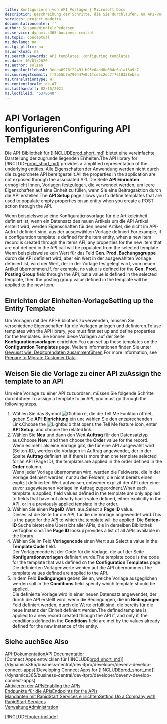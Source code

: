 ```yaml
---
title: Konfigurieren von API Vorlagen | Microsoft Docs
description: Beschreibung der Schritte, die Sie durchlaufen, um API-Vorlagen für Dynamics 365 Business Central zu konfigurieren.
services: project-madeira
documentationcenter: ''
author: SusanneWindfeldPedersen
ms.service: dynamics365-business-central
ms.topic: conceptual
ms.devlang: na
ms.tgt_pltfrm: na
ms.workload: na
ms.search.keywords: API templates, configuring templates
ms.date: 10/01/2020
ms.author: solsen
ms.openlocfilehash: 3eeea8976f224911b95e0aad8e084c6a1a13a9c7
ms.sourcegitcommit: ff2b55b7e790447e0c1fcd5c2ec7f7610338ebaa
ms.translationtype: HT
ms.contentlocale: de-AT
ms.lasthandoff: 02/15/2021
ms.locfileid: "5378640"
---
```

# <a name="configuring-api-templates"></a><span data-ttu-id="1f5c3-103">API Vorlagen konfigurieren</span><span class="sxs-lookup"><span data-stu-id="1f5c3-103">Configuring API Templates</span></span>
<span data-ttu-id="1f5c3-104">Die API-Bibliothek für [!INCLUDE[prod_short_md](includes/prod_short.md)] bietet eine vereinfachte Darstellung der zugrunde liegenden Einheiten.</span><span class="sxs-lookup"><span data-stu-id="1f5c3-104">The API library for [!INCLUDE[prod_short_md](includes/prod_short.md)] provides a simplified representation of the underlying entities.</span></span> <span data-ttu-id="1f5c3-105">Alle Eigenschaften der Anwendung werden nicht durch die zugeordnete API bereitgestellt.</span><span class="sxs-lookup"><span data-stu-id="1f5c3-105">All the properties in the application are not exposed through the associated API.</span></span> <span data-ttu-id="1f5c3-106">Die Seite **API Einrichten** ermöglicht Ihnen, Vorlagen festzulegen, die verwendet werden, um leere Eigenschaften auf eine Einheit zu füllen, wenn Sie eine Beitragsaktion durch die API erstellen.</span><span class="sxs-lookup"><span data-stu-id="1f5c3-106">The **API Setup** page allows you to define templates that are used to populate empty properties on an entity when you create a POST action through the API.</span></span> 

<span data-ttu-id="1f5c3-107">Wenn beispielsweise eine Konfigurationsvorlage für die Artikeleinheit definiert ist, wenn ein Datensatz des neuen Artikels um die API Artikel erstellt wird, werden Eigenschaften für den neuen Artikel, die nicht im API-Aufruf definiert sind, aus der ausgewählten Vorlage definiert.</span><span class="sxs-lookup"><span data-stu-id="1f5c3-107">For example, if a configuration template is defined for the item entity, when a new item record is created through the items API, any properties for the new item that are not defined in the API call will be populated from the selected template.</span></span> <span data-ttu-id="1f5c3-108">Wenn beispielsweise kein Wert für das Feld **Gen. Prod. Buchungsgruppe** durch die API definiert wird, aber ein Wert in der ausgewählten Vorlage definiert ist, wird der Wert, der in der Vorlage festgelegt wird, vom neuen Artikel übernommen.</span><span class="sxs-lookup"><span data-stu-id="1f5c3-108">If, for example, no value is defined for the **Gen. Prod. Posting Group** field through the API, but a value is defined in the selected template, then the posting group value defined in the template will be applied to the new item.</span></span> 

## <a name="setting-up-the-entity-template"></a><span data-ttu-id="1f5c3-109">Einrichten der Einheiten-Vorlage</span><span class="sxs-lookup"><span data-stu-id="1f5c3-109">Setting up the Entity Template</span></span>
<span data-ttu-id="1f5c3-110">Um Vorlagen mit der API-Bibliothek zu verwenden, müssen Sie verschiedene Eigenschaften für die Vorlagen anlegen und definieren.</span><span class="sxs-lookup"><span data-stu-id="1f5c3-110">To use templates with the API library, you must first set up and define properties for the templates.</span></span> <span data-ttu-id="1f5c3-111">Sie können diese Vorlagen auf der Seite **Konfigurationsvorlagen** einrichten.</span><span class="sxs-lookup"><span data-stu-id="1f5c3-111">You can set up these templates on the **Configuration Templates** page.</span></span> <span data-ttu-id="1f5c3-112">Weitere Informationen finden Sie unter [Gewusst wie: Debitorendaten zusammenführen](admin-use-templates-to-prepare-customer-data-for-migration.md).</span><span class="sxs-lookup"><span data-stu-id="1f5c3-112">For more information, see [Prepare to Migrate Customer Data](admin-use-templates-to-prepare-customer-data-for-migration.md).</span></span> 

## <a name="assign-the-template-to-an-api"></a><span data-ttu-id="1f5c3-113">Weisen Sie die Vorlage zu einer API zu</span><span class="sxs-lookup"><span data-stu-id="1f5c3-113">Assign the template to an API</span></span>

<span data-ttu-id="1f5c3-114">Um eine Vorlage zu einer API zuzuordnen, müssen Sie folgende Schritte durchführen.</span><span class="sxs-lookup"><span data-stu-id="1f5c3-114">To assign a template to an API, you must go through the following steps.</span></span>

1. <span data-ttu-id="1f5c3-115">Wählen Sie das Symbol ![Glühbirne, die die Tell Me Funktion öffnet](media/ui-search/search_small.png "Tell Me-Funktion"), geben Sie **API-Einrichtung** ein und wählen Sie den entsprechenden Link.</span><span class="sxs-lookup"><span data-stu-id="1f5c3-115">Choose the ![Lightbulb that opens the Tell Me feature](media/ui-search/search_small.png "Tell me what you want to do") icon, enter **API Setup**, and choose the related link.</span></span>
2. <span data-ttu-id="1f5c3-116">Wählen Sie **Neu** und dann den Wert **Auftrag** für den Datensatztyp aus.</span><span class="sxs-lookup"><span data-stu-id="1f5c3-116">Choose **New**, and then choose the **Order** value for the record.</span></span>  
<span data-ttu-id="1f5c3-117">Wenn es mehr als eine Vorlage gibt, die für eine API ausgewählt wird (Seiten-ID), werden die Vorlagen im Auftrag angewendet, der in der Spalte **Auftrag** definiert ist.</span><span class="sxs-lookup"><span data-stu-id="1f5c3-117">If there is more than one template selected for an API (Page ID), the templates are applied in the order defined in the **Order** column.</span></span>   
<span data-ttu-id="1f5c3-118">Wenn jeder Vorlage übernommen wird, werden die Feldwerte, die in der Vorlage definiert werden, nur zu den Feldern, die nicht bereits einen explizit definierten Wert aufweisen, entweder explizit der API oder einer zuvor zugewiesenen Vorlage im Auftrag zugeordnent.</span><span class="sxs-lookup"><span data-stu-id="1f5c3-118">When each template is applied, field values defined in the template are only applied to fields that have not already had a value defined, either explicitly in the API, or in a previously applied template in the order.</span></span> 
3. <span data-ttu-id="1f5c3-119">Wählen Sie einen **PageID** Wert. aus.</span><span class="sxs-lookup"><span data-stu-id="1f5c3-119">Select a **Page ID** value.</span></span>  
<span data-ttu-id="1f5c3-120">Dieses ist die Seite für die API, für die die Vorlage angewendet wird.</span><span class="sxs-lookup"><span data-stu-id="1f5c3-120">This is the page for the API to which the template will be applied.</span></span> <span data-ttu-id="1f5c3-121">Die **Seiten-ID**  Suche bietet eine Übersicht aller APIs, die in derselben Bibliothek verfügbar sind.</span><span class="sxs-lookup"><span data-stu-id="1f5c3-121">The **Page ID** lookup provides a list of all APIs available in the library.</span></span>
4. <span data-ttu-id="1f5c3-122">Wählen Sie im Feld **Vorlagencode** einen Wert aus.</span><span class="sxs-lookup"><span data-stu-id="1f5c3-122">Select a value in the **Template Code** field.</span></span>  
<span data-ttu-id="1f5c3-123">Der Vorlagencode ist der Code für die Vorlage, die auf der Seite **Konfigurationsvorlagen** definiert wurde.</span><span class="sxs-lookup"><span data-stu-id="1f5c3-123">The template code is the code for the template that was defined on the **Configuration Templates** page.</span></span> <span data-ttu-id="1f5c3-124">Die definierten Vorlagenwerte werden auf die API übernommen.</span><span class="sxs-lookup"><span data-stu-id="1f5c3-124">The template values defined are applied to the API.</span></span> 
5. <span data-ttu-id="1f5c3-125">In dem Feld **Bedingungen** geben Sie an, welche Vorlage ausgeglichen werden soll.</span><span class="sxs-lookup"><span data-stu-id="1f5c3-125">In the **Conditions** field, specify which template should be applied.</span></span>  
<span data-ttu-id="1f5c3-126">Die definierte Vorlage wird in einen neuen Datensatz angewendet, der durch die API erstellt wird, wenn die Bedingungen, die im **Bedingungen** Feld definiert werden, durch die Werte erfüllt sind, die bereits für die neue Instanz der Einheit definiert werden.</span><span class="sxs-lookup"><span data-stu-id="1f5c3-126">The defined template is applied to a new record created through the API if, and only if, the conditions defined in the **Conditions** field are met by the values already defined for the new instance of the entity.</span></span>

## <a name="see-also"></a><span data-ttu-id="1f5c3-127">Siehe auch</span><span class="sxs-lookup"><span data-stu-id="1f5c3-127">See Also</span></span>
[<span data-ttu-id="1f5c3-128">API-Dokumentation</span><span class="sxs-lookup"><span data-stu-id="1f5c3-128">API Documentation</span></span>](/dynamics-nav/fin-graph)  
<span data-ttu-id="1f5c3-129">[Connect Apps entwicklen für [!INCLUDE[prod_short_md](includes/prod_short.md)]](/dynamics365/business-central/dev-itpro/developer/devenv-develop-connect-apps)</span><span class="sxs-lookup"><span data-stu-id="1f5c3-129">[Developing Connect Apps for [!INCLUDE[prod_short_md](includes/prod_short.md)]](/dynamics365/business-central/dev-itpro/developer/devenv-develop-connect-apps)</span></span>  
[<span data-ttu-id="1f5c3-130">Aktivieren der APIs</span><span class="sxs-lookup"><span data-stu-id="1f5c3-130">Enabling the APIs</span></span>](/dynamics-nav/enabling-apis-for-dynamics-nav)  
[<span data-ttu-id="1f5c3-131">Endpunkte für die APIs</span><span class="sxs-lookup"><span data-stu-id="1f5c3-131">Endpoints for the APIs</span></span>](/dynamics-nav/endpoints-apis-for-dynamics)  
[<span data-ttu-id="1f5c3-132">Mandanten mit RapidStart Services einrichten</span><span class="sxs-lookup"><span data-stu-id="1f5c3-132">Setting Up a Company with RapidStart Services</span></span>](admin-set-up-a-company-with-rapidstart.md)  
[<span data-ttu-id="1f5c3-133">Verwaltung</span><span class="sxs-lookup"><span data-stu-id="1f5c3-133">Administration</span></span>](admin-setup-and-administration.md)

[!INCLUDE[footer-include](includes/footer-banner.md)]